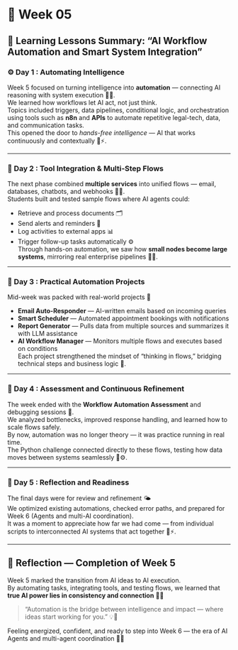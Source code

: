 # 📘 Week 05 

## 🧭 Learning Lessons Summary: “AI Workflow Automation and Smart System Integration”

### ⚙️ Day 1 : Automating Intelligence  
Week 5 focused on turning intelligence into **automation** — connecting AI reasoning with system execution 🤖🔄.  
We learned how workflows let AI act, not just think.  
Topics included triggers, data pipelines, conditional logic, and orchestration using tools such as **n8n** and **APIs** to automate repetitive legal-tech, data, and communication tasks.  
This opened the door to *hands-free intelligence* — AI that works continuously and contextually 💼⚡.

---

### 🧩 Day 2 : Tool Integration & Multi-Step Flows  
The next phase combined **multiple services** into unified flows — email, databases, chatbots, and webhooks 🧠🌐.  
Students built and tested sample flows where AI agents could:  
- Retrieve and process documents 🗂️  
- Send alerts and reminders 📩  
- Log activities to external apps 📊  
- Trigger follow-up tasks automatically ⚙️  
Through hands-on automation, we saw how **small nodes become large systems**, mirroring real enterprise pipelines 🔗💡.  

---

### 💬 Day 3 : Practical Automation Projects  
Mid-week was packed with real-world projects 🚀  
- **Email Auto-Responder** — AI-written emails based on incoming queries  
- **Smart Scheduler** — Automated appointment bookings with notifications  
- **Report Generator** — Pulls data from multiple sources and summarizes it with LLM assistance  
- **AI Workflow Manager** — Monitors multiple flows and executes based on conditions  
Each project strengthened the mindset of “thinking in flows,” bridging technical steps and business logic 🎯.  

---

### 📖 Day 4 : Assessment and Continuous Refinement  
The week ended with the **Workflow Automation Assessment** and debugging sessions 🧰.  
We analyzed bottlenecks, improved response handling, and learned how to scale flows safely.  
By now, automation was no longer theory — it was practice running in real time.  
The Python challenge connected directly to these flows, testing how data moves between systems seamlessly 🐍⚙️.  

---

### 🌿 Day 5  : Reflection and Readiness  
The final days were for review and refinement 🌤️  
We optimized existing automations, checked error paths, and prepared for Week 6 (Agents and multi-AI coordination).  
It was a moment to appreciate how far we had come — from individual scripts to interconnected AI systems that act together 🤝⚡.  

---

## 🌈 Reflection — Completion of Week 5  
Week 5 marked the transition from AI ideas to AI execution.  
By automating tasks, integrating tools, and testing flows, we learned that **true AI power lies in consistency and connection** 🔗✨  

> “Automation is the bridge between intelligence and impact — where ideas start working for you.” 💡🚀  

Feeling energized, confident, and ready to step into Week 6 — the era of AI Agents and multi-agent coordination 🤖🔥  
